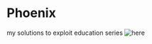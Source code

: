 # Phoenix
my solutions to exploit education series ![here](https://www.google.com/url?sa=t&source=web&rct=j&opi=89978449&url=https://exploit.education/phoenix/&ved=2ahUKEwiY1vSj796FAxXnEVkFHSzfBZwQFnoECBkQAQ&usg=AOvVaw3V8xnB7qD0CieBhS85UCW3)
